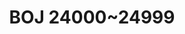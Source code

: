 ---
title: "BOJ 24000~24999"
layout: home
permalink: /tags/boj-24000-24999/
pagination:
  enabled: true
  tag: boj-24000-24999
---